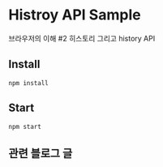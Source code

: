 # Histroy API Sample
브라우저의 이해 #2 히스토리 그리고 history API

## Install
```
npm install
```

## Start
```
npm start
```

## 관련 블로그 글
